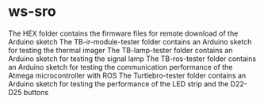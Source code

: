 # ws-sro
The HEX folder contains the firmware files for remote download of the Arduino sketch
The TB-ir-module-tester folder contains an Arduino sketch for testing the thermal imager
The TB-lamp-tester folder contains an Arduino sketch for testing the signal lamp
The TB-ros-tester folder contains an Arduino sketch for testing the communication performance of the Atmega microcontroller with ROS
The Turtlebro-tester folder contains an Arduino sketch for testing the performance of the LED strip and the D22-D25 buttons
